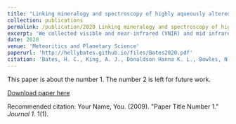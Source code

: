 ```yaml
---
title: "Linking mineralogy and spectroscopy of highly aqueously altered CM and CI carbonaceous chondrites in preparation for primitive asteroid sample return"
collection: publications
permalink: /publication/2020 Linking mineralogy and spectroscopy of highly aqueously altered CM and CI carbonaceous chondrites in preparation for primitive asteroid sample return
excerpt: 'We collected visible and near-infrared (VNIR) and mid infrared (MIR) reflectance spectra from well-characterized CM1/2, CM1, and CI1 chondrites and identified trends related to their mineralogy and degree of secondary processing.'
date: 2020
venue: 'Meteoritics and Planetary Science'
paperurl: 'http://hellybates.github.io/files/Bates2020.pdf'
citation: 'Bates, H. C., King, A. J., Donaldson Hanna K. L., Bowles, N. E., and Russell, S. S.  (2020). Linking mineralogy and spectroscopy of highly aqueously altered CM and CI carbonaceous chondrites in preparation for primitive asteroid sample return, <i>Journal 1</i>. 1(1).'
---
```

This paper is about the number 1. The number 2 is left for future work.

[Download paper here](http://academicpages.github.io/files/paper1.pdf)

Recommended citation: Your Name, You. (2009). "Paper Title Number 1." <i>Journal 1</i>. 1(1).